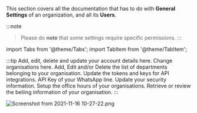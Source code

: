 This section covers all the documentation that has to do with **General Settings** of an organization, and all its **Users**.

:::note
> Please do **note** that some settings require specific permissions.
:::

import Tabs from '@theme/Tabs';
import TabItem from '@theme/TabItem';

:::tip
<Tabs>
  <TabItem value="account" label="Account" default>
    Add, edit, delete and update your account details here.
  </TabItem>
  <TabItem value="organisations" label="Organisations">
    Change organisations here.
  </TabItem>
  <TabItem value="departments" label="Departments">
    Add, Edit and/or Delete the list of departments belonging to your organisation.
  </TabItem>
  <TabItem value="api" label="API">
    Update the tokens and keys for API integrations. API Key of your WhatsApp line.
  </TabItem>
  <TabItem value="security" label="Security">
    Update your security information.
  </TabItem>
  <TabItem value="office-hours" label="Office Hours">
    Setup the office hours of your organisations.
  </TabItem>
  <TabItem value="billing-usage" label="Billing & Usage">
    Retrieve or review the beliing information of your organisation.
  </TabItem>
</Tabs>
:::

![Screenshot from 2021-11-16 10-27-22.png](https://stoplight.io/api/v1/projects/cHJqOjg4ODkz/images/HfZ8Bzeqqpc)
